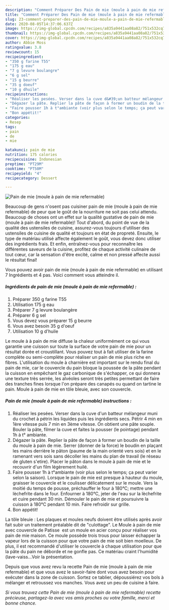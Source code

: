 ```yaml
---
description: "Comment Préparer Des Pain de mie (moule à pain de mie refermable)"
title: "Comment Préparer Des Pain de mie (moule à pain de mie refermable)"
slug: 23-comment-preparer-des-pain-de-mie-moule-a-pain-de-mie-refermable
date: 2020-08-05T14:37:06.637Z
image: https://img-global.cpcdn.com/recipes/a835a9441aa08a82/751x532cq70/pain-de-mie-moule-a-pain-de-mie-refermable-photo-principale-de-la-recette.jpg
thumbnail: https://img-global.cpcdn.com/recipes/a835a9441aa08a82/751x532cq70/pain-de-mie-moule-a-pain-de-mie-refermable-photo-principale-de-la-recette.jpg
cover: https://img-global.cpcdn.com/recipes/a835a9441aa08a82/751x532cq70/pain-de-mie-moule-a-pain-de-mie-refermable-photo-principale-de-la-recette.jpg
author: Abbie Moss
ratingvalue: 3.8
reviewcount: 15
recipeingredient:
- "350 g farine T55"
- "175 g eau"
- "7 g levure boulangre"
- "6 g sel"
- "15 g beurre"
- "35 g doeuf"
- "10 g dhuile"
recipeinstructions:
- "Réaliser les pesées. Verser dans la cuve d&#39;un batteur mélangeur muni du crochet à pétrin les liquides puis les ingrédients secs. Pétrir 4 min en 1ère vitesse puis 7 min en 3ème vitesse. On obtient une pâte souple. Bouler la pâte, filmer la cuve et faites la pousser (le pointage) pendant 1h à t° ambiante."
- "Dégazer la pâte. Replier la pâte de façon à former un boudin de la taille du moule à pain de mie. Serrer (donner de la force) le boudin en plaçant les mains derrière le pâton (paume de la main orienté vers sois) et en le ramenant vers sois sans décoller les mains du plan de travail (le réseau de gluten s&#39;etire). Placer le pâton dans le moule à pain de mie et le recouvrir d&#39;un film légèrement huilé."
- "Faire pousser 1h à t°ambiante (voir plus selon le temps; ça peut varier selon la saison). Lorsque le pain de mie est presque à hauteur du moule, graisser le couvercle et le coulisser délicatement sur le moule. Vers la moitié du temps de pousse, préchauffer le four à 180°C; mettre une lèchefrite dans le four. Enfourner à 180°C, jeter de l&#39;eau sur la lèchefrite et cuire pendant 30 min. Démouler le pain de mie et poursuivre la cuisson à 180°C pendant 10 min. Faire refroidir sur grille."
- "Bon appétit!"
categories:
- Resep
tags:
- pain
- de
- mie

katakunci: pain de mie 
nutrition: 175 calories
recipecuisine: Indonesian
preptime: "PT29M"
cooktime: "PT50M"
recipeyield: "4"
recipecategory: Dessert

---
```



![Pain de mie (moule à pain de mie refermable)](https://img-global.cpcdn.com/recipes/a835a9441aa08a82/751x532cq70/pain-de-mie-moule-a-pain-de-mie-refermable-photo-principale-de-la-recette.jpg)

Beaucoup de gens n'osent pas cuisiner pain de mie (moule à pain de mie refermable) de peur que le goût de la nourriture ne soit pas celui attendu. Beaucoup de choses ont un effet sur la qualité gustative de pain de mie (moule à pain de mie refermable)! Tout d'abord, du point de vue de la qualité des ustensiles de cuisine, assurez-vous toujours d'utiliser des ustensiles de cuisine de qualité et toujours en état de propreté. Ensuite, le type de matériau utilisé affecte également le goût, vous devez donc utiliser des ingrédients frais. Et enfin, entraînez-vous pour reconnaître les différentes saveurs de la cuisine, profitez de chaque activité culinaire de tout cœur, car la sensation d'être excité, calme et non pressé affecte aussi le résultat final!

<!--inarticleads1-->

Vous pouvez avoir pain de mie (moule à pain de mie refermable) en utilisant 7 Ingrédients et 4 pas. Voici comment vous atteindre il.

##### Ingrédients de pain de mie (moule à pain de mie refermable) :

1. Préparer 350 g farine T55
1. Utilisation 175 g eau
1. Préparer 7 g levure boulangère
1. Préparer 6 g sel
1. Vous devez vous préparer 15 g beurre
1. Vous avez besoin 35 g d&#39;oeuf
1. Utilisation 10 g d&#39;huile


Le moule à à pain de mie diffuse la chaleur uniformément ce qui vous garantie une cuisson sur toute la surface de votre pain de mie pour un résultat dorée et croustillant. Vous pouvez tout à fait utiliser de la farine complète ou semi-complète pour réaliser un pain de mie plus riche en fibres. L&#39;utilisation du moule à charnière est important sur le rendu final du pain de mie, car le couvercle du pain bloque la poussée de la pâte pendant la cuisson en empêchant le gaz carbonique de s&#39;échapper, ce qui donnera une texture très serrée, les alvéoles seront très petites permettant de faire des tranches fines lorsque l&#39;on prépare des canapés ou quand on tartine le pain. Moule à pain de mie en tôle bleuie, avec son couvercle. 

<!--inarticleads2-->

##### Pain de mie (moule à pain de mie refermable) instructions :

1. Réaliser les pesées. Verser dans la cuve d&#39;un batteur mélangeur muni du crochet à pétrin les liquides puis les ingrédients secs. Pétrir 4 min en 1ère vitesse puis 7 min en 3ème vitesse. On obtient une pâte souple. Bouler la pâte, filmer la cuve et faites la pousser (le pointage) pendant 1h à t° ambiante.
1. Dégazer la pâte. Replier la pâte de façon à former un boudin de la taille du moule à pain de mie. Serrer (donner de la force) le boudin en plaçant les mains derrière le pâton (paume de la main orienté vers sois) et en le ramenant vers sois sans décoller les mains du plan de travail (le réseau de gluten s&#39;etire). Placer le pâton dans le moule à pain de mie et le recouvrir d&#39;un film légèrement huilé.
1. Faire pousser 1h à t°ambiante (voir plus selon le temps; ça peut varier selon la saison). Lorsque le pain de mie est presque à hauteur du moule, graisser le couvercle et le coulisser délicatement sur le moule. Vers la moitié du temps de pousse, préchauffer le four à 180°C; mettre une lèchefrite dans le four. Enfourner à 180°C, jeter de l&#39;eau sur la lèchefrite et cuire pendant 30 min. Démouler le pain de mie et poursuivre la cuisson à 180°C pendant 10 min. Faire refroidir sur grille.
1. Bon appétit!


La tôle bleuie : Les plaques et moules neufs doivent être utilisés après avoir fait subir un traitement préalable dit de &#34;culottage&#34;. Le Moule à pain de mie avec couvercle de Patisse ﻿ est un moule en acier conçu pour réaliser vos pain de mie maison. Ce moule possède trois trous pour laisser échapper la vapeur lors de la cuisson pour que votre pain de mie soit bien moelleux. De plus, il est recommandé d&#39;utiliser le couvercle à chaque utilisation pour que la pâte du pain ne déborde et ne gonfle pas. Ce matériau craint l&#39;humidité (lave-vaiss…Voir la présentation. 

<!--inarticleads1-->

<p>
Depuis que vous avez revu la recette Pain de mie (moule à pain de mie refermable) et que vous avez le savoir-faire dont vous avez besoin pour exécuter dans la zone de cuisson. Sortez ce tablier, dépoussiérez vos bols à mélanger et retroussez vos manches. Vous avez un peu de cuisine à faire.
</p>

<p>
<i>Si vous trouvez cette Pain de mie (moule à pain de mie refermable) recette précieuse, partagez-la avec vos amis proches ou votre famille, merci et bonne chance.</i>
</p>
